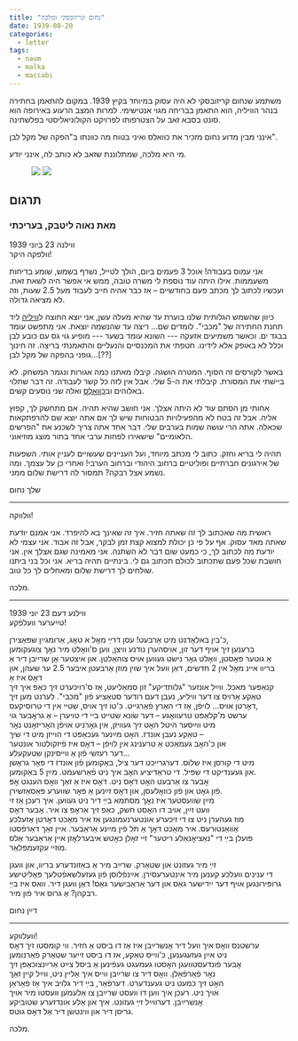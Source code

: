```yaml
---
title: "נחום קריזובסקי ומלכה"
date: 1939-08-20
categories:
  - letter
tags:
  - naum
  - malka
  - maccabi
---
```


משתמע שנחום קריזובסקי
לא היה עסוק במיוחד בקיץ 1939.
במקום להתאמן בחתירה בנהר הוויליה,
הוא התאמן בבריחה מגוי אנטישימי.
למרות המצב הרעוע באירופה הוא סונט
בסבא זאב על הצטרפותו
לפרויקט הקולוניאליסטי בפלשתינה.

אינני מבין מדוע נחום מזכיר את כוואלס ואיני בטוח מה כוונתו
ב"הפקה של מקל לבן".

מי היא מלכה, שמתלוננת שזאב לא כותב לה, אינני יודע.

<figure class="half">
    <a  href="/pupko-papers/assets/images/1939-06-23-naum-malka-1.jpg">
    <img src="/pupko-papers/assets/images/1939-06-23-naum-malka-1.jpg"></a>
    <a  href="/pupko-papers/assets/images/1939-06-23-naum-malka-2.jpg">
    <img src="/pupko-papers/assets/images/1939-06-23-naum-malka-2.jpg"></a>
</figure>

## תרגום
### מאת נאוה ליטבק, בעריכתי

ווילנה 23 ביוני 1939  
וולפקה היקר!

אני עמוס בעבודה! אוכל 3 פעמים ביום, הולך לטייל, נשרף בשמש, שומע בדיחות משעממות.
אילו היתה עוד נוספת לי משרה טובה, ממש אי אפשר היה לשאת זאת. ועכשיו לכתוב
לך מכתב פעם בחודשיים – אז כבר אהיה חייב לעבוד מעל 2.5 שעות, וזה לא מציאה גדולה.

כיוון
שהשמש הגלותית שלנו בוערת עד שהיא מעלה עשן, אני יוצא החוצה ל[וויליה](https://he.wikipedia.org/wiki/%D7%A0%D7%A8%D7%99%D7%A1) ליד תחנת
החתירה של "מכבי". לומדים שם... ריצה עד שהנשמה יוצאת. אני מתפשט עומד בבגד ים.
וכאשר משמיעים אזעקה --- השונא עומד בשער --- מופיע גוי גס עם כובע לבן וכלל לא באופק
אלא לידינו. חטפתי את המכנסיים והנעליים והתאמנתי בריצה. זה חינוך גופני בהפקה של
מקל לבן...[??]

באשר לקורסים זה הסוף. המטרה הושגה. קיבלו מאתנו כמה אגורות ונגמר המשחק.
לא ביישתי את המסורת. קיבלתי את ה-5 שלי. אבל אין לזה כל קשר לעבודה. זה דבר שתלוי
באלוהים וב[כְַוואלֶס](https://pl.wikipedia.org/wiki/Rafael_Chwoles) ואלה שני נוסעים קשים.

אחותי מן הסתם עוד לא היתה אצלך. אני חושב שהיא תהיה. אם מתחשק לך, קפוץ אליה.
אבל זה בטח לא מהפעילויות הבטוחות שיש לך אם אתה יוצא שם להרפתקאות שכאלה.
אתה הרי עושה שמות בערבים שלי. דבר אחד אתה צריך לשכנע את "הפרשים הלאומיים" שישאירו
לפחות ערבי אחד בתור מוצג מוזיאוני.

תהיה לי בריא וחזק. כתוב לי מכתב מיוחד, ועל העניינים שעשויים לעניין אותי.
השפעות של אירגונים חברתיים ופוליטיים ברחוב היהודי וברחוב הערבי!
ואחרי כן על עצמך. ומה נשמע אצל רבקה? תמסור לה דרישת שלום ממני.

שלך נחום

---

וולווקה!

ראשית מה שאכתוב לך זה שאתה חזיר. איך זה שאינך בא להיפרד. אני אמנם יודעת
שאתה מאד עסוק. אף על פי כן יכולת למצוא קצת זמן לבקר, אבל זה אבוד.
אני עצמי לא יודעת מה לכתוב לך, כי כמעט שום דבר לא השתנה. אני מאמינה שגם
אצלך אין. אני חושבת שכל פעם שתכתוב לכולם תכתוב גם לי. בינתיים תהיה בריא.
אני וכל בני ביתנו שולחים לך דרישת שלום ומאחלים לך כל טוב.

מלכה.

---

ווילנע דעם 23 יוני 1939  
טײַערער וועלפֿקע!  
  
כ'בין באלאׇדנט מיט אַרבעט! עסן דרײַ מאׇל א טאׇג, אַרומגיין שפּאַצירן,  
ברענען זיך אויף דער זון, אויסהערן נודנע וויצן, ווען ס'וואׇלט מיר נאׇך צוגעקומען  
אַ גוטער פּאׇסטן, וואׇלט גאׇר נישט געווען אויס צוהאַלטן. און איצטער אׇן שרייבן דיר אַ  
בריוו איינ מאׇל אין 2 חדשים, דאַן וועל איך שוין מוזן אַרבעטן איבער 2.5 ער שעהן, און דאׇס איז אַ  
קנאַפּער מאכל. ווײַל אונזער "גלותדיקע" זון סמאַליעט, אַז ס'רויכערט זיך כאַפּ איך זיך  
טאַקע אַרויס צו דער וויליע, נעבן דעם רודער סטאַציע פֿון "מכּבי". לערנט מען זיך  
דאׇרטן אויס... לויפֿן, אַז די האַרץ פֿאַרגייט. כ'טו זיך אויס, שטיי אין די טרוסיקעס,  
ערשט מ'קלאַפּט טרעוואׇגע – דער שׂונא שטייט ביי די טויערן – אַ גראׇבער גוי  
מיט ווײַסער היטל האׇט זיך געוויזן, אין גאׇרניט אויפֿן האׇריזאׇנט נאׇר  
טאַקע נעבן אונדז. האׇט מײַנער געכאַפּט די הוייזן מיט די שיך –  
און כ'האׇב געמאַכט אַ טרענינג אין לויפֿן – דאׇס איז פֿיזקולטור אונטער  
דער רעזשי פֿון אַ ווייסינקן שטעקעלע...  
מיט די קורסן איז שלוס. דערגרייכט דער ציל, באַקומען פֿון אונדז די פּאׇר גראׇשן  
און געענדיקט די שפּיל. די טראַדיציע האׇב איך ניט פֿאַרשעמט. מײַן 5 באַקומען.  
אׇבער צו אַרבעט האׇט דאׇס ניט. דאׇס איז אַ זאַך וואׇס הענגט אׇפּ  
פֿון גאׇט און פֿון כוואׇלעסן, און דאׇס זײַנען אַ פּאׇר שווערע פּאַסאַזשירן.  
מײַן שוועסטער איז נאׇך מסתּמא בײַ דיר ניט געווען. איך רעכן אַז זי  
וועט זײַן, אויב דו האׇסט חשק, כאַפ זיך אַראׇפּ צו איר. אׇבער דאׇס  
מוז געהערן ניט צו די זיכערע אונטערנעמונגען אַז איר מאַכט דאׇרטן אַזעלכע  
אַוואַנטורעס. איר מאַכט דאׇך אַ תּל פֿין מײַנע אַראַבער. איין זאַך דאַרפֿסטו  
פּועלן בײַ די "נאַציאׇנאַלע ריטער" זיי זאׇלן כאׇטש איבערלאׇזן איין אַראַבער אַלס  
מוזיי עקזעמפּלאַר.  
  
 זײַ מיר געזונט און שטאַרק. שרײַב מיר אַ באַזונדערע בריוו, און וועגן  
די ענינים וועלכע קענען מיר אינטערעסירן. אײַנפֿלוסן פֿון געזעלשאפֿטלעך פּאׇליטישע  
גרופּירונגען אויף דער ייִדישער גאַס און דער אַראַבישער גאַס! דאַן וועגן דיר. וואס איז בײַ  
רבקהן? אַ גרוס איר פֿון מיר.  

דײַן נחום

---

וועלווקע!  
ערשטנס וואׇס איך וועל דיר אׇנשרײַבן איז אַז דו ביסט אַ חזיר. ווי קומסטו זיך דאׇס  
ניט אײַן געזעגענען, כ'ווייס טאַקע, אז דו ביסט זייער שטאַרק פֿאַרנומען  
אׇבער פֿונדעסטוועגן האׇסטו געמעגט געפֿינען אַ ביסל צײַט אַרײַנצוכאַפּן זיך  
נאׇר פֿאַרפֿאַלן. וואׇס דיר צו שרײַבן ווייס איך אַליין ניט, ווײַל קיין זאַך  
האׇט זיך כמעט ניט געענדערט. דערפֿאַר, בײַ דיר גלויב איך אַז פֿאַראַן  
אויך ניט. רעכן איך ווען דו וועסט שרײַבן צו אַלעמען וועסטו מיר אויך  
אׇנשרײַבן. דערווײַל זײַ געזונט. איך און אַלע אונדזערע שטוביקע  
גריסן דיר און ווינטשן דיר אַל דאׇס גוטס.  

מלכה.

